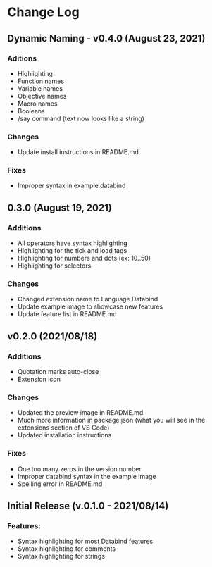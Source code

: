 # Change Log

## Dynamic Naming - v0.4.0 (August 23, 2021)

### Aditions

- Highlighting
 - Function names
 - Variable names
 - Objective names
 - Macro names
 - Booleans
 - /say command (text now looks like a string)

### Changes
- Update install instructions in README.md

### Fixes
- Improper syntax in example.databind

## 0.3.0 (August 19, 2021)

### Additions
- All operators have syntax highlighting
- Highlighting for the tick and load tags
- Highlighting for numbers and dots (ex: 10..50)
- Highlighting for selectors

### Changes
- Changed extension name to Language Databind
- Update example image to showcase new features
- Update feature list in README.md

## v0.2.0 (2021/08/18)

### Additions
- Quotation marks auto-close
- Extension icon

### Changes
- Updated the preview image in README.md
- Much more information in package.json (what you will see in the extensions section of VS Code)
- Updated installation instructions

### Fixes
- One too many zeros in the version number
- Improper databind syntax in the example image
- Spelling error in README.md

## Initial Release (v.0.1.0 - 2021/08/14)

### Features:
- Syntax highlighting for most Databind features
- Syntax highlighting for comments
- Syntax highlighting for strings